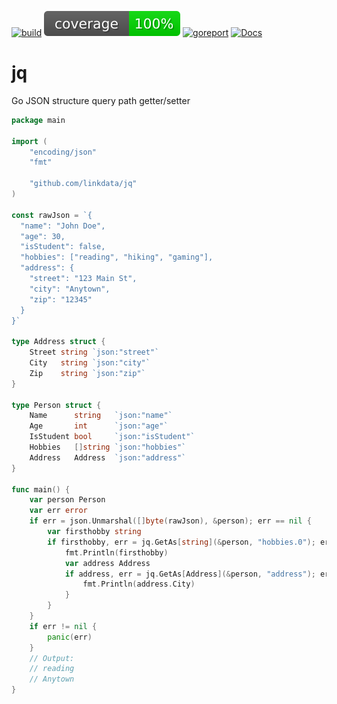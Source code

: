 [![build](https://github.com/linkdata/jq/actions/workflows/build.yml/badge.svg)](https://github.com/linkdata/jq/actions/workflows/build.yml)
[![coverage](https://github.com/linkdata/jq/blob/coverage/main/badge.svg)](https://htmlpreview.github.io/?https://github.com/linkdata/jq/blob/coverage/main/report.html)
[![goreport](https://goreportcard.com/badge/github.com/linkdata/jq)](https://goreportcard.com/report/github.com/linkdata/jq)
[![Docs](https://godoc.org/github.com/linkdata/jq?status.svg)](https://godoc.org/github.com/linkdata/jq)

# jq

Go JSON structure query path getter/setter

```go
package main

import (
	"encoding/json"
	"fmt"

	"github.com/linkdata/jq"
)

const rawJson = `{
  "name": "John Doe",
  "age": 30,
  "isStudent": false,
  "hobbies": ["reading", "hiking", "gaming"],
  "address": {
    "street": "123 Main St",
    "city": "Anytown",
    "zip": "12345"
  }
}`

type Address struct {
	Street string `json:"street"`
	City   string `json:"city"`
	Zip    string `json:"zip"`
}

type Person struct {
	Name      string   `json:"name"`
	Age       int      `json:"age"`
	IsStudent bool     `json:"isStudent"`
	Hobbies   []string `json:"hobbies"`
	Address   Address  `json:"address"`
}

func main() {
	var person Person
	var err error
	if err = json.Unmarshal([]byte(rawJson), &person); err == nil {
		var firsthobby string
		if firsthobby, err = jq.GetAs[string](&person, "hobbies.0"); err == nil {
			fmt.Println(firsthobby)
			var address Address
			if address, err = jq.GetAs[Address](&person, "address"); err == nil {
				fmt.Println(address.City)
			}
		}
	}
	if err != nil {
		panic(err)
	}
	// Output:
	// reading
	// Anytown
}
```